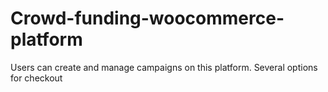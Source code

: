# Crowd-funding-woocommerce-platform
Users can create and manage campaigns on this platform. Several options for checkout
